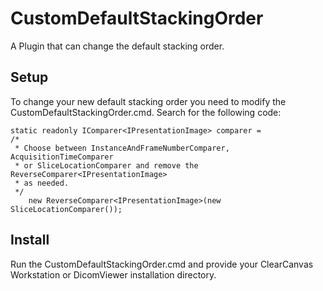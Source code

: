 CustomDefaultStackingOrder
==========================

A Plugin that can change the default stacking order.
 

Setup
-----

To change your new default stacking order you need to modify the CustomDefaultStackingOrder.cmd. Search for the following code:

    static readonly IComparer<IPresentationImage> comparer =
    /*
     * Choose between InstanceAndFrameNumberComparer, AcquisitionTimeComparer 
     * or SliceLocationComparer and remove the ReverseComparer<IPresentationImage>
     * as needed.
     */
        new ReverseComparer<IPresentationImage>(new SliceLocationComparer());

Install
-------

Run the CustomDefaultStackingOrder.cmd and provide your ClearCanvas Workstation or DicomViewer installation directory.